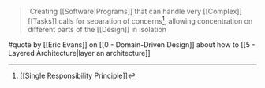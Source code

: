 >  Creating [[Software|Programs]] that can handle very [[Complex]] [[Tasks]] calls for separation of concerns[^1], allowing concentration on different parts of the [[Design]] in isolation

#quote by [[Eric Evans]] on [[0 - Domain-Driven Design]] about how to [[5 - Layered Architecture|layer an architecture]]

[^1]: [[Single Responsibility Principle]]